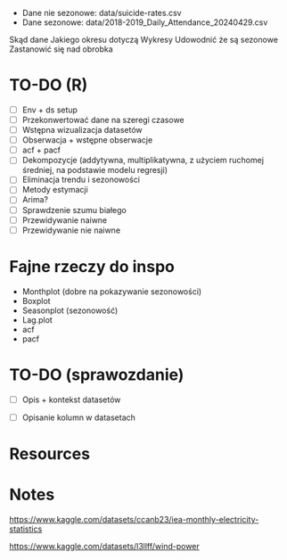 - Dane nie sezonowe: data/suicide-rates.csv
- Dane sezonowe: data/2018-2019_Daily_Attendance_20240429.csv



Skąd dane
Jakiego okresu dotyczą
Wykresy
Udowodnić że są sezonowe
Zastanowić się nad obrobka


# TO-DO (R)
- [ ] Env + ds setup
- [ ] Przekonwertować dane na szeregi czasowe
- [ ] Wstępna wizualizacja datasetów
- [ ] Obserwacja + wstępne obserwacje
- [ ] acf + pacf
- [ ] Dekompozycje (addytywna, multiplikatywna, z użyciem ruchomej średniej, na podstawie modelu regresji)
- [ ] Eliminacja trendu i sezonowości
- [ ] Metody estymacji
- [ ] Arima?
- [ ] Sprawdzenie szumu białego
- [ ] Przewidywanie naiwne
- [ ] Przewidywanie nie naiwne

# Fajne rzeczy do inspo
- Monthplot (dobre na pokazywanie sezonowości)
- Boxplot
- Seasonplot (sezonowość)
- Lag.plot
- acf
- pacf

# TO-DO (sprawozdanie)
- [ ] Opis + kontekst datasetów
- [ ] Opisanie kolumn w datasetach


# Resources



# Notes
https://www.kaggle.com/datasets/ccanb23/iea-monthly-electricity-statistics

https://www.kaggle.com/datasets/l3llff/wind-power
